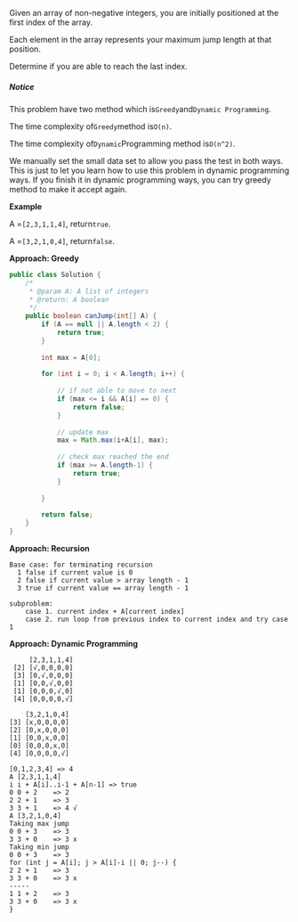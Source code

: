Given an array of non-negative integers, you are initially positioned at the first index of the array.

Each element in the array represents your maximum jump length at that position.

Determine if you are able to reach the last index.

##### Notice

This problem have two method which is`Greedy`and`Dynamic Programming`.

The time complexity of`Greedy`method is`O(n)`.

The time complexity of`Dynamic`Programming method is`O(n^2)`.

We manually set the small data set to allow you pass the test in both ways. This is just to let you learn how to use this problem in dynamic programming ways. If you finish it in dynamic programming ways, you can try greedy method to make it accept again.

**Example**

A =`[2,3,1,1,4]`, return`true`.

A =`[3,2,1,0,4]`, return`false`.

**Approach: Greedy**

```java
public class Solution {
    /*
     * @param A: A list of integers
     * @return: A boolean
     */
    public boolean canJump(int[] A) {
        if (A == null || A.length < 2) {
            return true;
        }
        
        int max = A[0];
        
        for (int i = 0; i < A.length; i++) {
            
            // if not able to move to next
            if (max <= i && A[i] == 0) {
                return false;
            }
            
            // update max
            max = Math.max(i+A[i], max); 
            
            // check max reached the end
            if (max >= A.length-1) {
                return true;
            }
            
        }
       
        return false;
    }
}
```

**Approach: Recursion**

```
Base case: for terminating recursion 
  1 false if current value is 0
  2 false if current value > array length - 1
  3 true if current value == array length - 1

subproblem:
    case 1. current index + A[current index]
    case 2. run loop from previous index to current index and try case 1
```

**Approach: Dynamic Programming**

```
     [2,3,1,1,4]
 [2] [√,0,0,0,0]
 [3] [0,√,0,0,0]
 [1] [0,0,√,0,0]
 [1] [0,0,0,√,0]
 [4] [0,0,0,0,√]
 
    [3,2,1,0,4]
[3] [x,0,0,0,0]
[2] [0,x,0,0,0]
[1] [0,0,x,0,0]
[0] [0,0,0,x,0]
[4] [0,0,0,0,√]
               
[0,1,2,3,4] => 4  
A [2,3,1,1,4]
i i + A[i]..i-1 + A[n-1] => true 
0 0 + 2    => 2
2 2 + 1    => 3
3 3 + 1    => 4 √
A [3,2,1,0,4]
Taking max jump
0 0 + 3    => 3
3 3 + 0    => 3 x
Taking min jump
0 0 + 3    => 3
for (int j = A[i]; j > A[i]-i || 0; j--) {
2 2 + 1    => 3
3 3 + 0    => 3 x
-----
1 1 + 2    => 3
3 3 + 0    => 3 x 
}
```




